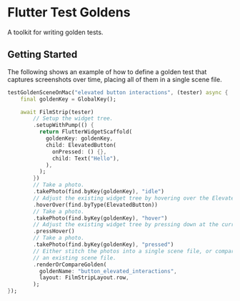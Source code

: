 # Flutter Test Goldens
A toolkit for writing golden tests.

## Getting Started
The following shows an example of how to define a golden test that captures
screenshots over time, placing all of them in a single scene file.

```dart
testGoldenSceneOnMac("elevated button interactions", (tester) async {
    final goldenKey = GlobalKey();

    await FilmStrip(tester)
        // Setup the widget tree.
        .setupWithPump(() {
          return FlutterWidgetScaffold(
            goldenKey: goldenKey,
            child: ElevatedButton(
              onPressed: () {},
              child: Text("Hello"),
            ),
          );
        })
        // Take a photo.
        .takePhoto(find.byKey(goldenKey), "idle")
        // Adjust the existing widget tree by hovering over the ElevatedButton.
        .hoverOver(find.byType(ElevatedButton))
        // Take a photo.
        .takePhoto(find.byKey(goldenKey), "hover")
        // Adjust the existing widget tree by pressing down at the current offset.
        .pressHover()
        // Take a photo.
        .takePhoto(find.byKey(goldenKey), "pressed")
        // Either stitch the photos into a single scene file, or compare them against
        // an existing scene file.
        .renderOrCompareGolden(
          goldenName: "button_elevated_interactions",
          layout: FilmStripLayout.row,
        );
});
```